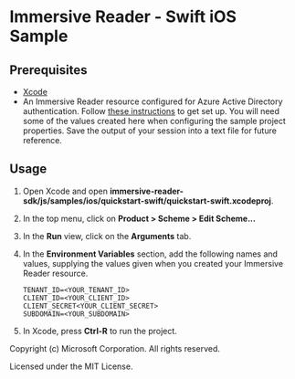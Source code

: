 # Immersive Reader - Swift iOS Sample

## Prerequisites

* [Xcode](https://apps.apple.com/us/app/xcode/id497799835?mt=12)
* An Immersive Reader resource configured for Azure Active Directory authentication. Follow [these instructions](https://docs.microsoft.com/azure/cognitive-services/immersive-reader/how-to-create-immersive-reader) to get set up. You will need some of the values created here when configuring the sample project properties. Save the output of your session into a text file for future reference.

## Usage

1. Open Xcode and open **immersive-reader-sdk/js/samples/ios/quickstart-swift/quickstart-swift.xcodeproj**.
1. In the top menu, click on **Product > Scheme > Edit Scheme...**
1. In the **Run** view, click on the **Arguments** tab.
1. In the **Environment Variables** section, add the following names and values, supplying the values given when you created your Immersive Reader resource.

      ```text
      TENANT_ID=<YOUR_TENANT_ID>
      CLIENT_ID=<YOUR_CLIENT_ID>
      CLIENT_SECRET<YOUR_CLIENT_SECRET>
      SUBDOMAIN=<YOUR_SUBDOMAIN>
      ```

1. In Xcode, press **Ctrl-R** to run the project.

Copyright (c) Microsoft Corporation. All rights reserved.

Licensed under the MIT License.
